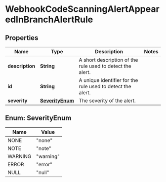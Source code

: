 

# WebhookCodeScanningAlertAppearedInBranchAlertRule


## Properties

| Name | Type | Description | Notes |
|------------ | ------------- | ------------- | -------------|
|**description** | **String** | A short description of the rule used to detect the alert. |  |
|**id** | **String** | A unique identifier for the rule used to detect the alert. |  |
|**severity** | [**SeverityEnum**](#SeverityEnum) | The severity of the alert. |  |



## Enum: SeverityEnum

| Name | Value |
|---- | -----|
| NONE | &quot;none&quot; |
| NOTE | &quot;note&quot; |
| WARNING | &quot;warning&quot; |
| ERROR | &quot;error&quot; |
| NULL | &quot;null&quot; |



